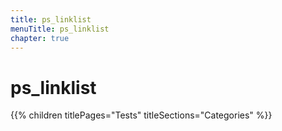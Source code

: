 ```yaml
---
title: ps_linklist
menuTitle: ps_linklist
chapter: true
---
```


# ps_linklist

{{% children titlePages="Tests" titleSections="Categories" %}}
